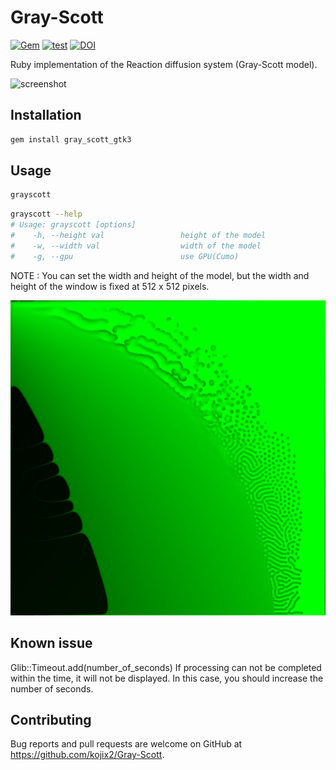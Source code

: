 # Gray-Scott

[![Gem](https://img.shields.io/gem/v/gray_scott_gtk3)](https://rubygems.org/gems/gray_scott_gtk3)
[![test](https://github.com/kojix2/Gray-Scott/actions/workflows/ci.yml/badge.svg)](https://github.com/kojix2/Gray-Scott/actions/workflows/ci.yml)
[![DOI](https://zenodo.org/badge/158914232.svg)](https://zenodo.org/badge/latestdoi/158914232)

Ruby implementation of the Reaction diffusion system (Gray-Scott model).

![screenshot](https://raw.githubusercontent.com/kojix2/Gray-Scott/screenshot/screenshot/screenshot.gif)

## Installation

```bash
gem install gray_scott_gtk3
```

## Usage

```bash
grayscott
```

```bash
grayscott --help
# Usage: grayscott [options]
#    -h, --height val                 height of the model
#    -w, --width val                  width of the model
#    -g, --gpu                        use GPU(Cumo)
```

NOTE : You can set the width and height of the model, but the width and height of the window is fixed at 512 x 512 pixels.

![screenshot](https://raw.githubusercontent.com/kojix2/Gray-Scott/screenshot/screenshot/reverse-green.png)

## Known issue

Glib::Timeout.add(number_of_seconds)
If processing can not be completed within the time, it will not be displayed.
In this case, you should increase the number of seconds.

## Contributing

Bug reports and pull requests are welcome on GitHub at https://github.com/kojix2/Gray-Scott.
